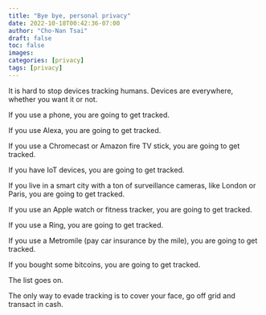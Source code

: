 ```yaml
---
title: "Bye bye, personal privacy"
date: 2022-10-18T00:42:36-07:00
author: "Cho-Nan Tsai"
draft: false
toc: false
images:
categories: [privacy]
tags: [privacy]
---
```

It is hard to stop devices tracking humans. Devices are everywhere, whether you want it or not.

If you use a phone, you are going to get tracked.

If you use Alexa, you are going to get tracked.

If you use a Chromecast or Amazon fire TV stick, you are going to get tracked.

If you have IoT devices, you are going to get tracked.

If you live in a smart city with a ton of surveillance cameras, like London or Paris, you are going to get tracked.

If you use an Apple watch or fitness tracker, you are going to get tracked.

If you use a Ring, you are going to get tracked.

If you use a Metromile (pay car insurance by the mile), you are going to get tracked.

If you bought some bitcoins, you are going to get tracked.

The list goes on.

The only way to evade tracking is to cover your face, go off grid and transact in cash.